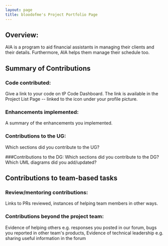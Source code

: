 ```yaml
---
layout: page
title: bloodofme's Project Portfolio Page
---
```


## Overview:
AIA is a program to aid financial assistants in managing their clients and their details. Furthermore, AIA
helps them manage their schedule too.

## Summary of Contributions
### Code contributed:
Give a link to your code on tP Code Dashboard. The link is available in the Project List Page -- linked to the  icon under your profile picture.

### Enhancements implemented:
A summary of the enhancements you implemented.

### Contributions to the UG:
Which sections did you contribute to the UG?

###Contributions to the DG:
Which sections did you contribute to the DG? Which UML diagrams did you add/updated?

## Contributions to team-based tasks
### Review/mentoring contributions:
Links to PRs reviewed, instances of helping team members in other ways.

### Contributions beyond the project team:
Evidence of helping others e.g. responses you posted in our forum, bugs you reported in other team's products,
Evidence of technical leadership e.g. sharing useful information in the forum
